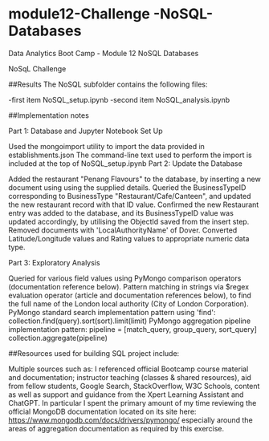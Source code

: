 # module12-Challenge -NoSQL-Databases
Data Analytics Boot Camp - Module 12 NoSQL Databases

NoSqL Challenge

##Results
The NoSQL subfolder contains the following files:

-first item NoSQL_setup.ipynb
-second item NoSQL_analysis.ipynb

##Implementation notes

Part 1: Database and Jupyter Notebook Set Up

Used the mongoimport utility to import the data provided in establishments.json
The command-line text used to perform the import is included at the top of NoSQL_setup.ipynb
Part 2: Update the Database

Added the restaurant "Penang Flavours" to the database, by inserting a new document using using the supplied details.
Queried the BusinessTypeID corresponding to BusinessType "Restaurant/Cafe/Canteen", and updated the new restaurant record with that ID value.
Confirmed the new Restaurant entry was added to the database, and its BusinessTypeID value was updated accordingly, by utilising the ObjectId saved from the insert step.
Removed documents with 'LocalAuthorityName' of Dover.
Converted Latitude/Longitude values and Rating values to appropriate numeric data type.

Part 3: Exploratory Analysis

Queried for various field values using PyMongo comparison operators (documentation reference below).
Pattern matching in strings via $regex evaluation operator (article and documentation references below), to find the full name of the London local authority (City of London Corporation).
PyMongo standard search implementation pattern using 'find':
collection.find(query).sort(sort).limit(limit)
PyMongo aggregation pipeline implementation pattern:
pipeline = [match_query, group_query, sort_query]
collection.aggregate(pipeline)


##Resources used for building SQL project include:

Multiple sources such as: I referenced official Bootcamp course material and documentation; instructor teaching (classes & shared resources), aid from fellow students, Google Search, StackOverflow, W3C Schools, content as well as support and guidance from the Xpert Learning Assistant and ChatGPT. In particular I spent the primary amount of my time reviewing the official MongoDB documentation located on its site here: https://www.mongodb.com/docs/drivers/pymongo/ especially around the areas of aggregation documentation as required by this exercise.


